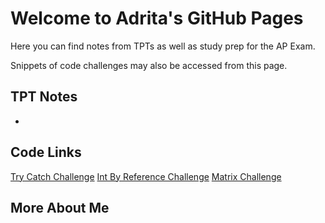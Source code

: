# Welcome to Adrita's GitHub Pages

Here you can find notes from TPTs as well as study prep for the AP Exam.

Snippets of code challenges may also be accessed from this page.

## TPT Notes

* 

## Code Links

[Try Catch Challenge](https://github.com/adritac-tech/datastructures/blob/main/IndividualChallenges/trycatch.java)
[Int By Reference Challenge](https://github.com/adritac-tech/datastructures/blob/main/IndividualChallenges/IntByReference.java)
[Matrix Challenge](https://github.com/adritac-tech/datastructures/blob/main/IndividualChallenges/Matrix.java)

## More About Me

